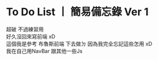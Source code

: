 # **To Do List 丨 簡易備忘錄 Ver 1**

超破 不過練習用  
好久沒回來寫前端 xD  
這個我是參考 布魯斯前端 下去做ㄉ 因為我完全忘記這些怎用 xD  
我在自己用NavBar 跟其他一些Js  
